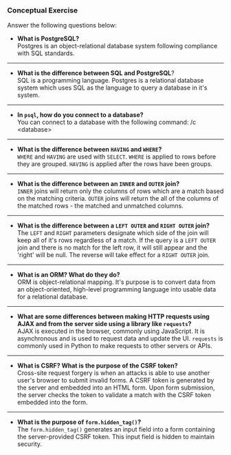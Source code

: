 ### Conceptual Exercise

Answer the following questions below:

- **What is PostgreSQL?**  
	Postgres is an object-relational database system following compliance with SQL standards.  

----------

- **What is the difference between SQL and PostgreSQL**?  
	SQL is a programming language. Postgres is a relational database system which uses SQL as the language to query a database in it's system.  

----------

- **In `psql`, how do you connect to a database?**  
	You can connect to a database with the following command: /c <database\>

----------

- **What is the difference between `HAVING` and `WHERE`?**  
	`WHERE` and `HAVING` are used with `SELECT`. `WHERE` is applied to rows before they are grouped. `HAVING` is applied after the rows have been groups. 

----------

- **What is the difference between an `INNER` and `OUTER` join?**  
	`INNER` joins will return only the columns of rows which are a match based on the matching criteria. `OUTER` joins will return the all of the columns of the matched rows - the matched and unmatched columns.  

----------

- **What is the difference between a `LEFT OUTER` and `RIGHT OUTER` join?**  
	The `LEFT` and `RIGHT` parameters designate which side of the join will keep all of it's rows regardless of a match. If the query is a `LEFT OUTER` join and there is no match for the left row, it will still appear and the 'right' will be null. The reverse will take effect for a `RIGHT OUTER` join.  

----------

- **What is an ORM? What do they do?**  
	ORM is object-relational mapping. It's purpose is to convert data from an object-oriented, high-level programming language into usable data for a relational database. 

----------

- **What are some differences between making HTTP requests using AJAX
  and from the server side using a library like `requests`?**  
	AJAX is executed in the browser, commonly using JavaScript. It is asynchronous and is used to request data and update the UI. `requests` is commonly used in Python to make requests to other servers or APIs.  

----------

- **What is CSRF? What is the purpose of the CSRF token?**  
	Cross-site request forgery is when an attacks is able to use another user's browser to submit invalid forms. A CSRF token is generated by the server and embedded into an HTML form. Upon form submission, the server checks the token to validate a match with the CSRF token embedded into the form.  

----------

- **What is the purpose of `form.hidden_tag()`?**  
	The `form.hidden_tag()` generates an input field into a form containing the server-provided CSRF token. This input field is hidden to maintain security.
